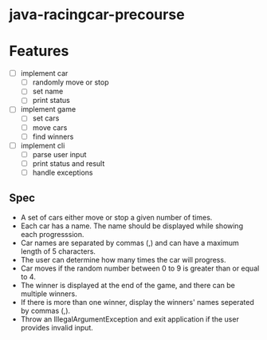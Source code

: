 # java-racingcar-precourse

# Features

- [ ] implement car
    - [ ] randomly move or stop
    - [ ] set name
    - [ ] print status
- [ ] implement game
    - [ ] set cars
    - [ ] move cars
    - [ ] find winners
- [ ] implement cli
    - [ ] parse user input
    - [ ] print status and result
    - [ ] handle exceptions

## Spec

- A set of cars either move or stop a given number of times.
- Each car has a name. The name should be displayed while showing each progresssion.
- Car names are separated by commas (,) and can have a maximum length of 5 characters.
- The user can determine how many times the car will progress.
- Car moves if the random number between 0 to 9 is greater than or equal to 4.
- The winner is displayed at the end of the game, and there can be multiple winners.
- If there is more than one winner, display the winners' names seperated by commas (,).
- Throw an IllegalArgumentException and exit application if the user provides invalid input.
